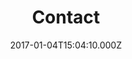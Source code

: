 ---
templateKey: contact-page
title: Contact
date: 2017-01-04T15:04:10.000Z
description: >-
  Contact page
tags:
  - contact
---